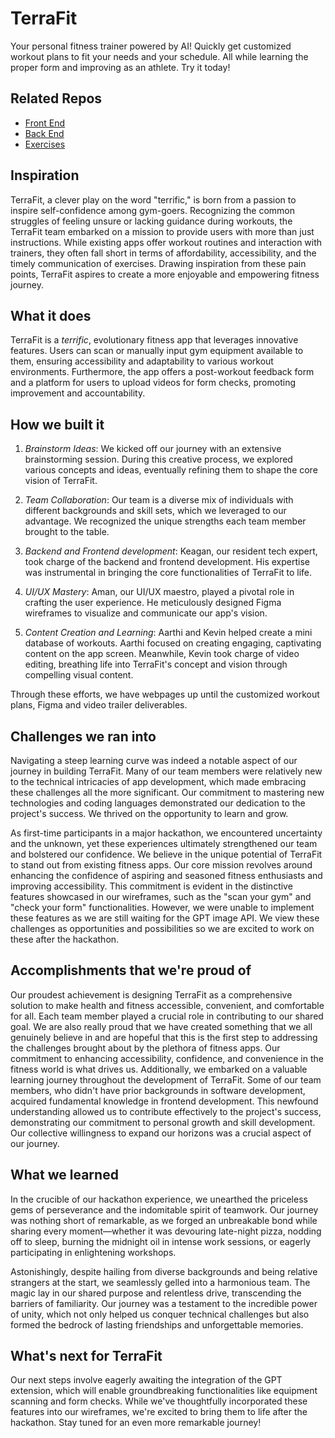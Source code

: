 # TerraFit
Your personal fitness trainer powered by AI! Quickly get customized workout plans to fit your needs and your schedule. All while learning the proper form and improving as an athlete. Try it today!

## Related Repos
- [Front End](https://github.com/Skeegan123/TerraFit)
- [Back End](https://github.com/Skeegan123/TerraFit-Backend)
- [Exercises](https://github.com/Skeegan123/TerraFit-Exercises)

## Inspiration
TerraFit, a clever play on the word "terrific," is born from a passion to inspire self-confidence among gym-goers. Recognizing the common struggles of feeling unsure or lacking guidance during workouts, the TerraFit team embarked on a mission to provide users with more than just instructions. While existing apps offer workout routines and interaction with trainers, they often fall short in terms of affordability, accessibility, and the timely communication of exercises. Drawing inspiration from these pain points, TerraFit aspires to create a more enjoyable and empowering fitness journey.
## What it does
TerraFit is a *terrific*, evolutionary fitness app that leverages innovative features. Users can scan or manually input gym equipment available to them, ensuring accessibility and adaptability to various workout environments. Furthermore, the app offers a post-workout feedback form and a platform for users to upload videos for form checks, promoting improvement and accountability.
## How we built it
1. *Brainstorm Ideas*: 
We kicked off our journey with an extensive brainstorming session. During this creative process, we explored various concepts and ideas, eventually refining them to shape the core vision of TerraFit.

2. *Team Collaboration*: Our team is a diverse mix of individuals with different backgrounds and skill sets, which we leveraged to our advantage. We recognized the unique strengths each team member brought to the table.

3. *Backend and Frontend development*: Keagan, our resident tech expert, took charge of the backend and frontend development. His expertise was instrumental in bringing the core functionalities of TerraFit to life.

4. *UI/UX Mastery*: Aman, our UI/UX maestro, played a pivotal role in crafting the user experience. He meticulously designed Figma wireframes to visualize and communicate our app's vision.

5. *Content Creation and Learning*: Aarthi and Kevin helped create a mini database of workouts. Aarthi focused on creating engaging, captivating content on the app screen. Meanwhile, Kevin took charge of video editing, breathing life into TerraFit's concept and vision through compelling visual content.

Through these efforts, we have webpages up until the customized workout plans, Figma and video trailer deliverables.
## Challenges we ran into

Navigating a steep learning curve was indeed a notable aspect of our journey in building TerraFit. Many of our team members were relatively new to the technical intricacies of app development, which made embracing these challenges all the more significant. Our commitment to mastering new technologies and coding languages demonstrated our dedication to the project's success. We thrived on the opportunity to learn and grow.

As first-time participants in a major hackathon, we encountered uncertainty and the unknown, yet these experiences ultimately strengthened our team and bolstered our confidence. We believe in the unique potential of TerraFit to stand out from existing fitness apps. Our core mission revolves around enhancing the confidence of aspiring and seasoned fitness enthusiasts and improving accessibility. This commitment is evident in the distinctive features showcased in our wireframes, such as the "scan your gym" and "check your form" functionalities. However, we were unable to implement these features as we are still waiting for the GPT image API. We view these challenges as opportunities and possibilities so we are excited to work on these after the hackathon.

## Accomplishments that we're proud of
Our proudest achievement is designing TerraFit as a comprehensive solution to make health and fitness accessible, convenient, and comfortable for all. Each team member played a crucial role in contributing to our shared goal. We are also really proud that we have created something that we all genuinely believe in and are hopeful that this is the first step to addressing the challenges brought about by the plethora of fitness apps. Our commitment to enhancing accessibility, confidence, and convenience in the fitness world is what drives us. 
Additionally, we embarked on a valuable learning journey throughout the development of TerraFit. Some of our team members, who didn't have prior backgrounds in software development, acquired fundamental knowledge in frontend development. This newfound understanding allowed us to contribute effectively to the project's success, demonstrating our commitment to personal growth and skill development. Our collective willingness to expand our horizons was a crucial aspect of our journey.
## What we learned
In the crucible of our hackathon experience, we unearthed the priceless gems of perseverance and the indomitable spirit of teamwork. Our journey was nothing short of remarkable, as we forged an unbreakable bond while sharing every moment—whether it was devouring late-night pizza, nodding off to sleep, burning the midnight oil in intense work sessions, or eagerly participating in enlightening workshops.

Astonishingly, despite hailing from diverse backgrounds and being relative strangers at the start, we seamlessly gelled into a harmonious team. The magic lay in our shared purpose and relentless drive, transcending the barriers of familiarity. Our journey was a testament to the incredible power of unity, which not only helped us conquer technical challenges but also formed the bedrock of lasting friendships and unforgettable memories.

## What's next for TerraFit
Our next steps involve eagerly awaiting the integration of the GPT extension, which will enable groundbreaking functionalities like equipment scanning and form checks. While we've thoughtfully incorporated these features into our wireframes, we're excited to bring them to life after the hackathon. Stay tuned for an even more remarkable journey!
